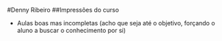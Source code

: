 #Denny Ribeiro
##Impressões do curso

 - Aulas boas mas incompletas (acho que seja até o objetivo, forçando o aluno a buscar o conhecimento por si)
 
